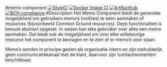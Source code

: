 #memo-component
[![StyleCI](https://github.styleci.io/repos/259932857/shield?branch=master)](https://github.styleci.io/repos/259932857?branch=master)
[![Docker Image CI](https://github.com/ConductionNL/memo-component/workflows/Docker%20Image%20CI/badge.svg?branch=master)](https://github.com/ConductionNL/memo-component/actions?query=workflow%3A"Docker+Image+CI")
[![Artifacthub](https://img.shields.io/endpoint?url=https://artifacthub.io/badge/repository/memo-component)](https://artifacthub.io/packages/helm/memo-component/memo-component)
[![BCH compliance](https://bettercodehub.com/edge/badge/ConductionNL/memo-component?branch=master)](https://bettercodehub.com/)
#Description
Het Memo Component biedt de generieke mogelijkheid om gebruikers memo’s (notities) te laten aanmaken of resources (bijvoorbeeld Common Ground resources). Deze functionaliteit is bewust abstract opgezet. In wezen kan elke gebruiker over alles een memo aanmaken. Dat biedt ook de mogelijkheid om voor elke willekeurige resource het component te bevragen en te zien of er memo’s voor staan.

Memo’s worden in principe gezien als organisatie-intern en zijn nadrukkelijk geen communicatiekanaal met de klant, daarvoor zijn ‘contactmomenten’ beschikbaar.

